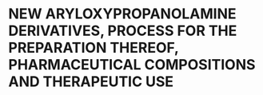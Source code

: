 # NEW ARYLOXYPROPANOLAMINE DERIVATIVES, PROCESS FOR THE PREPARATION THEREOF, PHARMACEUTICAL COMPOSITIONS AND THERAPEUTIC USE